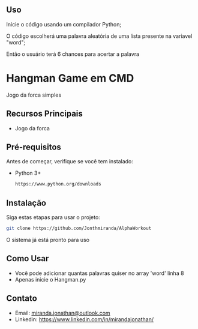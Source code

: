 ## Uso

Inicie o código usando um compilador Python;

O código escolherá uma palavra aleatória de uma lista presente na variavel "word";

Então o usuário terá 6 chances para acertar a palavra

# Hangman Game em CMD

Jogo da forca simples

## Recursos Principais
- Jogo da forca

## Pré-requisitos
Antes de começar, verifique se você tem instalado:
- Python 3+
  ```bash
  https://www.python.org/downloads
  ```

## Instalação
Siga estas etapas para usar o projeto:

```bash
git clone https://github.com/Jonthmiranda/AlphaWorkout
```
O sistema já está pronto para uso

## Como Usar

- Você pode adicionar quantas palavras quiser no array 'word' linha 8
- Apenas inicie o Hangman.py

## Contato

- Email: miranda.jonathan@outlook.com
- Linkedin: https://www.linkedin.com/in/mirandajonathan/
